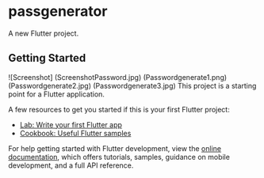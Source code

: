 # passgenerator

A new Flutter project.

## Getting Started
![Screenshot]
(ScreenshotPassword.jpg)
(Passwordgenerate1.png)
(Passwordgenerate2.jpg)
(Passwordgenerate3.jpg)
This project is a starting point for a Flutter application.

A few resources to get you started if this is your first Flutter project:

- [Lab: Write your first Flutter app](https://docs.flutter.dev/get-started/codelab)
- [Cookbook: Useful Flutter samples](https://docs.flutter.dev/cookbook)

For help getting started with Flutter development, view the
[online documentation](https://docs.flutter.dev/), which offers tutorials,
samples, guidance on mobile development, and a full API reference.
